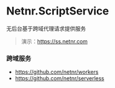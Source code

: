 # Netnr.ScriptService
无后台基于跨域代理请求提供服务

> 演示：<https://ss.netnr.com>

### 跨域服务
- <https://github.com/netnr/workers>
- <https://github.com/netnr/serverless>